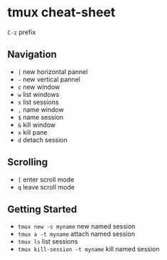 # tmux cheat-sheet

`C-z` prefix

## Navigation

* `|` new horizontal pannel
* `-` new vertical pannel
* `c` new window
* `w` list windows
* `s` list sessions
* `,` name window
* `$` name session
* `&` kill window
* `x` kill pane
* `d` detach session

## Scrolling

* `[` enter scroll mode
* `q` leave scroll mode

## Getting Started

* `tmux new -s myname` new named session
* `tmux a -t myname` attach named session
* `tmux ls` list sessions
* `tmux kill-session -t myname` kill named session
